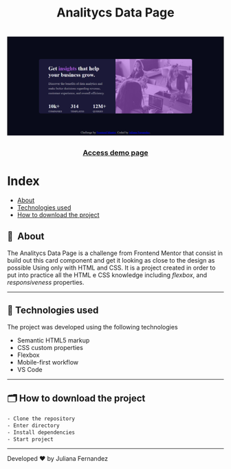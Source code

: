 <h1 align="center">
   Analitycs Data Page
</h1>

<h1 align="center">
<img width="800" src="assets/images/presentation.PNG" alt="My cool logo"/>
  </h1>

<h3 align="center">
    <a href="https://data-analitycs-page.netlify.app/">Access demo page</a>
<h3 >

# Index

- [About](#-about)
- [Technologies used](#-technologies-used)
- [How to download the project](#-how-to-download-the-project)

## 🔖&nbsp; About

The Analitycs Data Page is a challenge from Frontend Mentor that consist in  build out this card component and get it looking as close to the design as possible Using only with HTML and CSS. It is a project created in order to put into practice all the HTML e CSS knowledge including
  *flexbox*, and *responsiveness* properties.


---

## 🚀 Technologies used

The project was developed using the following technologies

- Semantic HTML5 markup
- CSS custom properties
- Flexbox
- Mobile-first workflow
- VS Code

---

## 🗂 How to download the project

    - Clone the repository
    - Enter directory
    - Install dependencies
    - Start project
   
---

Developed ❤ by Juliana Fernandez

